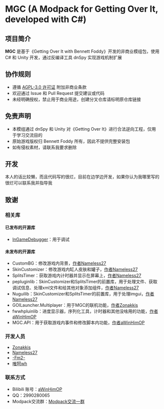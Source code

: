 # MGC (A Modpack for Getting Over It, developed with C#) 
## 项目简介
**MGC** 是基于《Getting Over It with Bennett Foddy》开发的非商业模组包，使用 C# 和 Unity 开发，通过反编译工具 dnSpy 实现游戏机制扩展
## 协作规则
- 遵循 [AGPL-3.0 许可证](LICENSE) 附加非商业条款
- 欢迎通过 Issue 和 Pull Request 提交建议或代码
- 未经明确授权，禁止用于商业用途，创建分叉仓库请标明原仓库链接
## 免责声明
- 本模组通过 dnSpy 和 Unity 对《Getting Over It》进行合法逆向工程，仅用于学习交流目的
- 原始游戏版权归 Bennett Foddy 所有，因此不提供完整安装包
- 如有侵权素材，请联系我要求删除
## 开发
本人的话比较懒，而且代码写的很烂，目前在边学边开发，如果你认为我哪里写的很烂可以联系我并指导我
## 致谢
### 相关库
#### 已发布的开源库
- [InGameDebugger](https://github.com/DearVa/Unity-Runtime-Inspector)：用于调试<br/>
#### 未发布的开源库
- CustomBG：修改游戏内背景，[作者Nameless27](https://github.com/Nameless27)<br/>
- SkinCustomizer：修改游戏内缸人皮肤和罐子，[作者Nameless27](https://github.com/Nameless27)<br/>
- SplitsTimer：获取游戏内计时器并显示在屏幕上，[作者Nameless27](https://github.com/Nameless27)<br/>
- pepluginlib：SkinCustomizer和SplitsTimer的前置库，用于处理文件、获取调试信息、处理xml文件和给其他对象添加组件，[作者Nameless27](https://github.com/Nameless27)<br/>
- Nuguilib：SkinCustomizer和SplitsTimer的前置库，用于处理imgui，[作者Nameless27](https://github.com/Nameless27)<br/>
- GOILauncher.Multiplayer：用于MGC的联机功能，[作者Zonakkis](https://github.com/Zonakkis)<br/>
- fwwhpluinlib：进度显示器，序列化工具，计时器和其他没啥用的功能，[作者aWinHimOP](https://github.com/aWinHimOP)<br/>
- MGC.API：用于获取游戏内事件和修改脚本内功能，[作者aWinHimOP](https://github.com/aWinHimOP)<br/>
### 开发人员
- [Zonakkis](https://space.bilibili.com/292855911)<br/>
- [Nameless27](https://space.bilibili.com/401593576)<br/>
- [-Fm2-](https://space.bilibili.com/287853853)<br/>
- [唯呵wh](https://space.bilibili.com/435980199)<br/>
### 联系方式
- Bilibili 账号：[aWinHimOP](https://space.bilibili.com/435980199)<br/>
- QQ：2990280065
- Modpack交流群：[Modpack交流一群](https://qm.qq.com/q/kCubnSuMXC)<br/>
